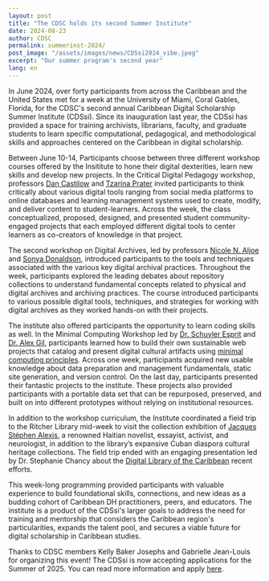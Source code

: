 ```yaml
---
layout: post
title: "The CDSC holds its second Summer Institute"
date: 2024-08-23
author: CDSC
permalink: summerinst-2024/
post_image: "/assets/images/news/CDSsi2024_vibe.jpeg"
excerpt: "Our summer program's second year"
lang: en
---
```


In June 2024, over forty participants from across the Caribbean and the United States met for a week at the University of Miami, Coral Gables, Florida, for the CDSC's second annual Caribbean Digital Scholarship Summer Institute (CDSsi). Since its inauguration last year, the CDSsi has provided a space for training archivists, librarians, faculty, and graduate students to learn specific computational, pedagogical, and methodological skills and approaches centered on the Caribbean in digital scholarship.

Between June 10-14, Participants choose between three different workshop courses offered by the Insititute to hone their digital dexterities, learn new skills and develop new projects. In the Critical Digital Pedagogy workshop, professors [Dan Castilow](https://ethnicstudies.calpoly.edu/faculty-staff/dan-castilow) and [Tzarina Prater](https://faculty.bentley.edu/profile/tprater) invited participants to think critically about various digital tools ranging from social media platforms to online databases and learning management systems used to create, modify, and deliver content to student-learners. Across the week, the class conceptualized, proposed, designed, and presented student community-engaged projects that each employed different digital tools to center learners as co-creators of knowledge in that project.  

The second workshop on Digital Archives, led by professors [Nicole N. Aljoe](https://cssh.northeastern.edu/faculty/nicole-aljoe/) and [Sonya Donaldson](https://www.colby.edu/people/people-directory/sonya-donaldson/), introduced participants to the tools and techniques associated with the various key digital archival practices. Throughout the week, participants explored the leading debates about repository collections to understand fundamental concepts related to physical and digital archives and archiving practices. The course introduced participants to various possible digital tools, techniques, and strategies for working with digital archives as they worked hands-on with their projects. 

The institute also offered participants the opportunity to learn coding skills as well. In the Minimal Computing Workshop led by [Dr. Schuyler Esprit](https://createcaribbean.org/create/schuyler-esprit-phd/) and [Dr. Alex Gil](https://www.elotroalex.com/), participants learned how to build their own sustainable web projects that catalog and present digital cultural artifacts using [minimal computing principles](https://go-dh.github.io/mincomp/about/). Across one week, participants acquired new usable knowledge about data preparation and management fundamentals, static site generation, and version control. On the last day, participants presented their fantastic projects to the institute. These projects also provided participants with a portable data set that can be repurposed, preserved, and built on into different prototypes without relying on institutional resources. 

In addition to the workshop curriculum, the Institute coordinated a field trip to the Ritcher Library mid-week to visit the collection exhibition of [Jacques Stéphen Alexis](https://www.library.miami.edu/exhibitions/remembering-jacques-stephen-alexis.html), a renowned Haitian novelist, essayist, activist, and neurologist, in addition to the library’s expansive Cuban diaspora cultural heritage collections. The field trip ended with an engaging presentation led by Dr. Stephanie Chancy about the [Digital Library of the Caribbean](https://dloc.com/overview) recent efforts. 

This week-long programming provided participants with valuable experience to build foundational skills, connections, and new ideas as a budding cohort of Caribbean DH practitioners, peers, and educators. The institute is a product of the CDSsi's larger goals to address the need for training and mentorship that considers the Caribbean region's particularities, expands the talent pool, and secures a viable future for digital scholarship in Caribbean studies.

Thanks to CDSC members Kelly Baker Josephs and Gabrielle Jean-Louis for organizing this event! The CDSsi is now accepting applications for the Summer of 2025. You can read more information and apply [here](https://cdscollective.org/summer-school/).

